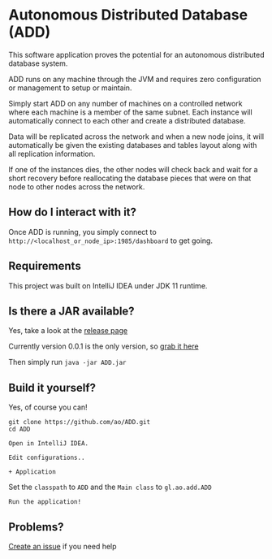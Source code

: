 # Autonomous Distributed Database (ADD)

This software application proves the potential for an autonomous distributed database system.

ADD runs on any machine through the JVM and requires zero configuration or management to setup or maintain.

Simply start ADD on any number of machines on a controlled network where each machine is a member of the same subnet. Each instance will automatically connect to each other and create a distributed database. 

Data will be replicated across the network and when a new node joins, it will automatically be given the existing databases and tables layout along with all replication information.

If one of the instances dies, the other nodes will check back and wait for a short recovery before reallocating the database pieces that were on that node to other nodes across the network.  

## How do I interact with it?
Once ADD is running, you simply connect to `http://<localhost_or_node_ip>:1985/dashboard` to get going.

## Requirements
This project was built on IntelliJ IDEA under JDK 11 runtime.

## Is there a JAR available?
Yes, take a look at the [release page](https://github.com/ao/ADD/releases)

Currently version 0.0.1 is the only version, so [grab it here](https://github.com/ao/ADD/releases/download/0.0.1/ADD.jar)

Then simply run `java -jar ADD.jar`

## Build it yourself?
Yes, of course you can!

```
git clone https://github.com/ao/ADD.git
cd ADD
```

`Open in IntelliJ IDEA.`

`Edit configurations..`

`+ Application`

Set the `classpath` to `ADD` and the `Main class` to `gl.ao.add.ADD`

`Run the application!`

## Problems?
[Create an issue](https://github.com/ao/ADD/issues/new) if you need help